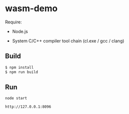 # wasm-demo

Require:

* Node.js

* System C/C++ compiler tool chain (cl.exe / gcc / clang)

## Build

``` bash
$ npm install
$ npm run build
```

## Run

```
node start
```

`http://127.0.0.1:8096`
